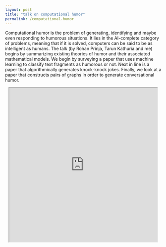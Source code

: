 ```yaml
---
layout: post
title: "talk on computational humor"
permalink: /computational-humor
---
```


Computational humor is the problem of generating, identifying and maybe even responding to humorous situations. It lies in the AI-complete category of problems, meaning that if it is solved, computers can be said to be as intelligent as humans. The talk (by Rohan Prinja, Tarun Kathuria and me) begins by summarizing existing theories of humor and their associated mathematical models. We begin by surveying a paper that uses machine learning to classify text fragments as humorous or not. Next in line is a paper that algorithmically generates knock-knock jokes. Finally, we look at a paper that constructs pairs of graphs in order to generate conversational humor.

<center>
	<iframe src="https://drive.google.com/file/d/0ByQtLx_3RS9-b1ZMOTAwYkU1Z3M/preview" width="95%" height="500"></iframe>
</center>

<!-- <br/><div align="justify"><sup>1</sup> This was presented as a seminar for an Artificial Intelligence course, in a team of three during my junior year. It was well received, with Professor Bhattacharya (now Director, IIT Patna) commenting, <i>"Foundation, technique, recent advances - all aspects were dealt with with aplomb and insight. A model seminar, no doubt."</i></div> -->
